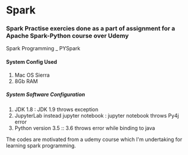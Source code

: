# Spark
### Spark Practise exercies done as a part of assignment for a Apache Spark-Python course over Udemy<br />

Spark Programming _ PYSpark <br />

#### System Config Used
1. Mac OS Sierra <br />
2. 8Gb RAM<br />


##### System Software Configuration
1. JDK 1.8 : JDK 1.9 throws exception <br />
2. JupyterLab instead jupyter notebook : jupyter notebook throws Py4j error<br />
3. Python version 3.5 :: 3.6 throws error while binding to java<br />


The codes are motivated from a udemy course which I'm undertaking for learning spark programming.
